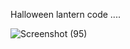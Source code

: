 Halloween lantern code ....





![Screenshot (95)](https://github.com/kapilnish/halloween-lantern/assets/91783684/69598e9e-57cc-4741-8a70-6e32057b49fd)
